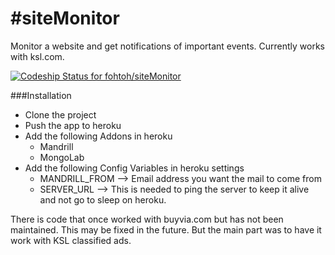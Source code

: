 #siteMonitor
===========

Monitor a website and get notifications of important events.  Currently works with ksl.com.

[ ![Codeship Status for fohtoh/siteMonitor](https://codeship.com/projects/987dc7d0-abf2-0132-4f48-46f15878b48e/status?branch=master)](https://codeship.com/projects/68444)

###Installation

* Clone the project
* Push the app to heroku
* Add the following Addons in heroku
    * Mandrill
    * MongoLab
* Add the following Config Variables in heroku settings
    * MANDRILL_FROM  --> Email address you want the mail to come from
    * SERVER_URL  --> This is needed to ping the server to keep it alive and not go to sleep on heroku.


There is code that once worked with buyvia.com but has not been maintained.  This may be fixed in the future.
But the main part was to have it work with KSL classified ads.